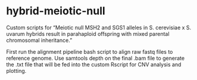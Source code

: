 # hybrid-meiotic-null
Custom scripts for “Meiotic null MSH2 and SGS1 alleles in S. cerevisiae x S. uvarum hybrids result in parahaploid offspring with mixed parental chromosomal inheritance.”

First run the alignment pipeline bash script to align raw fastq files to reference genome. Use samtools depth on the final .bam file to generate the .txt file that will be fed into the custom Rscript for CNV analysis and plotting.
